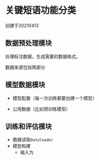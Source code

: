 # 关键短语功能分类

创建于20210413

## 数据预处理模块

处理标注数据，生成需要的数据格式。

数据来源包括两部分

## 模型数据模块

- 模型配置（每一次训练都要创建一个模型）

- 公用数据（比如预训练模型）

## 训练和评估模块

- 数据读取`Dataloader`
- 模型构建
  - 输入为